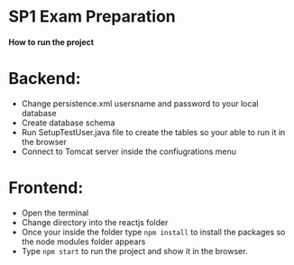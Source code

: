 # SP1 Exam Preparation

#### How to run the project

# Backend:
* Change persistence.xml usersname and password to your local database
* Create database schema
* Run SetupTestUser.java file to create the tables so your able to run it in the browser
* Connect to Tomcat server inside the confiugrations menu


# Frontend:
* Open the terminal
* Change directory into the reactjs folder
* Once your inside the folder type <code>npm install</code> to install the packages so the node modules folder appears
* Type <code>npm start</code> to run the project and show it in the browser.
